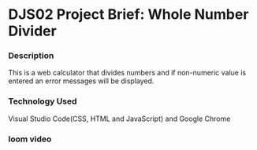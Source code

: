 # DJS02 Project Brief: Whole Number Divider
### Description 
This is a web calculator that divides numbers and if non-numeric value is entered an error messages will be displayed. 
### Technology Used
Visual Studio Code(CSS, HTML and JavaScript) and Google Chrome 
### loom video 

